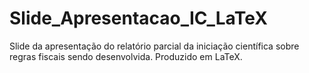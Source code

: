 # Slide_Apresentacao_IC_LaTeX
Slide da apresentação do relatório parcial da iniciação científica sobre regras fiscais sendo desenvolvida. Produzido em LaTeX.
